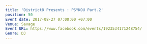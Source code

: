 ```yaml
---
title: 'District8 Presents : PSYKOU Part.2'
position: 50
Event date: 2017-08-27 07:00:00 +07:00
Venue: Savage
Event URL: https://www.facebook.com/events/1923534171248754/
Genre: DJ
---
```


